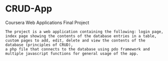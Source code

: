 # CRUD-App
Coursera Web Applications Final Project

	The project is a web application containing the following: login page, 
	index page showing the contents of the database entries in a table, 
	custom pages to add, edit, delete and view the contents of the database (principles of CRUD), 
	a php file that connects to the database using pdo framework and
	multiple javascript functions for general usage of the app.
